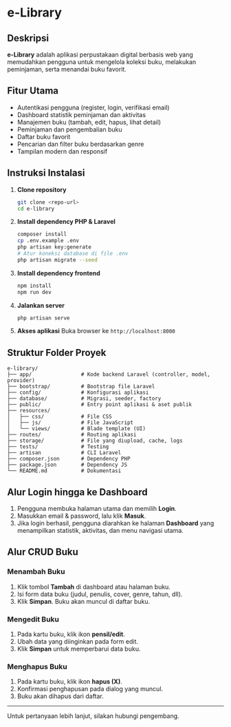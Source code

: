 # e-Library

## Deskripsi
**e-Library** adalah aplikasi perpustakaan digital berbasis web yang memudahkan pengguna untuk mengelola koleksi buku, melakukan peminjaman, serta menandai buku favorit.

## Fitur Utama
- Autentikasi pengguna (register, login, verifikasi email)
- Dashboard statistik peminjaman dan aktivitas
- Manajemen buku (tambah, edit, hapus, lihat detail)
- Peminjaman dan pengembalian buku
- Daftar buku favorit
- Pencarian dan filter buku berdasarkan genre
- Tampilan modern dan responsif

## Instruksi Instalasi
1. **Clone repository**
   ```bash
   git clone <repo-url>
   cd e-library
   ```
2. **Install dependency PHP & Laravel**
   ```bash
   composer install
   cp .env.example .env
   php artisan key:generate
   # Atur koneksi database di file .env
   php artisan migrate --seed
   ```
3. **Install dependency frontend**
   ```bash
   npm install
   npm run dev
   ```
4. **Jalankan server**
   ```bash
   php artisan serve
   ```
5. **Akses aplikasi**
   Buka browser ke `http://localhost:8000`

## Struktur Folder Proyek
```
e-library/
├── app/                # Kode backend Laravel (controller, model, provider)
├── bootstrap/          # Bootstrap file Laravel
├── config/             # Konfigurasi aplikasi
├── database/           # Migrasi, seeder, factory
├── public/             # Entry point aplikasi & aset publik
├── resources/
│   ├── css/            # File CSS
│   ├── js/             # File JavaScript
│   └── views/          # Blade template (UI)
├── routes/             # Routing aplikasi
├── storage/            # File yang diupload, cache, logs
├── tests/              # Testing
├── artisan             # CLI Laravel
├── composer.json       # Dependency PHP
├── package.json        # Dependency JS
└── README.md           # Dokumentasi
```

## Alur Login hingga ke Dashboard
1. Pengguna membuka halaman utama dan memilih **Login**.
2. Masukkan email & password, lalu klik **Masuk**.
3. Jika login berhasil, pengguna diarahkan ke halaman **Dashboard** yang menampilkan statistik, aktivitas, dan menu navigasi utama.

## Alur CRUD Buku
### Menambah Buku
1. Klik tombol **Tambah** di dashboard atau halaman buku.
2. Isi form data buku (judul, penulis, cover, genre, tahun, dll).
3. Klik **Simpan**. Buku akan muncul di daftar buku.

### Mengedit Buku
1. Pada kartu buku, klik ikon **pensil/edit**.
2. Ubah data yang diinginkan pada form edit.
3. Klik **Simpan** untuk memperbarui data buku.

### Menghapus Buku
1. Pada kartu buku, klik ikon **hapus (X)**.
2. Konfirmasi penghapusan pada dialog yang muncul.
3. Buku akan dihapus dari daftar.

---
Untuk pertanyaan lebih lanjut, silakan hubungi pengembang. 